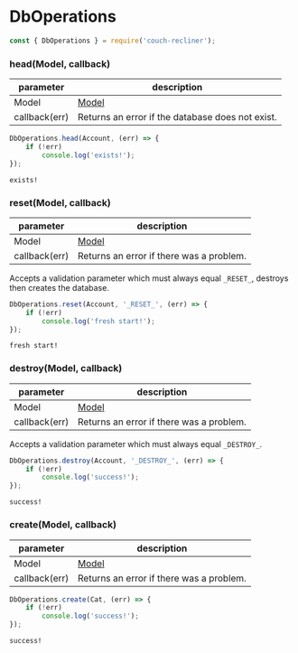 DbOperations
===

```javascript
const { DbOperations } = require('couch-recliner');
```

### head(Model, callback)

| parameter | description |
| - | - |
| Model | [Model](./model.md) |
| callback(err) | Returns an error if the database does not exist. |

```javascript
DbOperations.head(Account, (err) => {
    if (!err)
        console.log('exists!');
});
```
```
exists!
```

### reset(Model, callback)

| parameter | description |
| - | - |
| Model | [Model](./model.md) |
| callback(err) | Returns an error if there was a problem. |

Accepts a validation parameter which must always equal `_RESET_`, destroys then creates the database.

```javascript
DbOperations.reset(Account, '_RESET_', (err) => {
    if (!err)
        console.log('fresh start!');
});
```
```
fresh start!
```

### destroy(Model, callback)

| parameter | description |
| - | - |
| Model | [Model](./model.md) |
| callback(err) | Returns an error if there was a problem. |

Accepts a validation parameter which must always equal `_DESTROY_`.

```javascript
DbOperations.destroy(Account, '_DESTROY_', (err) => {
    if (!err)
        console.log('success!');
});
```
```
success!
```

### create(Model, callback)

| parameter | description |
| - | - |
| Model | [Model](./model.md) |
| callback(err) | Returns an error if there was a problem. |

```javascript
DbOperations.create(Cat, (err) => {
    if (!err)
        console.log('success!');
});
```
```
success!
```
